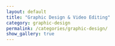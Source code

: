 ```yaml
---
layout: default
title: "Graphic Design & Video Editing"
category: graphic-design
permalink: /categories/graphic-design/
show_gallery: true
---
```

